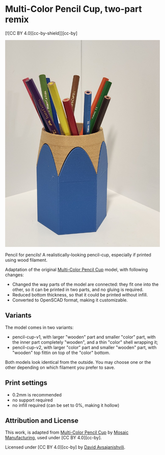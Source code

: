 # Multi-Color Pencil Cup, two-part remix

[![CC BY 4.0][cc-by-shield]][cc-by]

![Photo](./photo.jpg)

Pencil for pencils! A realistically-looking pencil-cup,
especially if printed using wood filament.

Adaptation of the original 
[Multi-Color Pencil Cup](https://www.thingiverse.com/thing:2536528)
model, with following changes:

* Changed the way parts of the model are connected: they fit one into the other,
so it can be printed in two parts, and no gluing is required.
* Reduced bottom thickness, so that it could be printed without infill.
* Converted to OpenSCAD format, making it customizable.

## Variants

The model comes in two variants:

* pencil-cup-v1, with larger "wooden" part and smaller "color" part,
with the inner part completely "wooden", and a thin "color" shell wrapping it;
* pencil-cup-v2, with larger "color" part and smaller "wooden" part, with "wooden"
top fittin on top of the "color" bottom.

Both models look identical from the outside. You may choose one or the other
depending on which filament you prefer to save.

## Print settings

* 0.2mm is recommended
* no support required
* no infill required (can be set to 0%, making it hollow)


## Attribution and License

This work, is adapted from
[Multi-Color Pencil Cup](https://www.thingiverse.com/thing:2536528)
by [Mosaic Manufacturing](https://www.mosaicmfg.com/),
used under [CC BY 4.0][cc-by].

Licensed under [CC BY 4.0][cc-by] by [David Avsajanishvili](https://davidavs.com).
